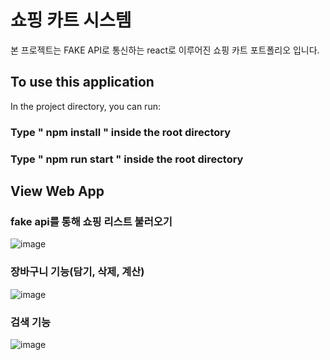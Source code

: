 # 쇼핑 카트 시스템
본 프로젝트는 FAKE API로 통신하는 react로 이루어진 쇼핑 카트 포트폴리오 입니다. 


## To use this application

In the project directory, you can run:


### Type " npm install " inside the root directory
### Type " npm run start " inside the root directory





## View Web App

### fake api를 통해 쇼핑 리스트 불러오기
![image](https://user-images.githubusercontent.com/87194565/132991684-f36f5417-fc88-48ad-a885-11b5a89c305b.png)

### 장바구니 기능(담기, 삭제, 계산)
![image](https://user-images.githubusercontent.com/87194565/132991705-6022b279-d828-4f22-8839-b18435433de3.png)

### 검색 기능
![image](https://user-images.githubusercontent.com/87194565/132991713-b21828a4-99df-4675-a66a-e1cb51f02907.png)


